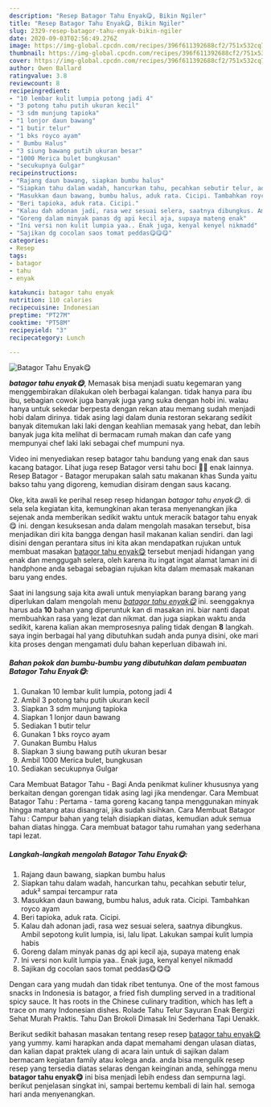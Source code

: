 ```yaml
---
description: "Resep Batagor Tahu Enyak😋, Bikin Ngiler"
title: "Resep Batagor Tahu Enyak😋, Bikin Ngiler"
slug: 2329-resep-batagor-tahu-enyak-bikin-ngiler
date: 2020-09-03T02:56:49.276Z
image: https://img-global.cpcdn.com/recipes/396f611392688cf2/751x532cq70/batagor-tahu-enyak😋-foto-resep-utama.jpg
thumbnail: https://img-global.cpcdn.com/recipes/396f611392688cf2/751x532cq70/batagor-tahu-enyak😋-foto-resep-utama.jpg
cover: https://img-global.cpcdn.com/recipes/396f611392688cf2/751x532cq70/batagor-tahu-enyak😋-foto-resep-utama.jpg
author: Owen Ballard
ratingvalue: 3.8
reviewcount: 8
recipeingredient:
- "10 lembar kulit lumpia potong jadi 4"
- "3 potong tahu putih ukuran kecil"
- "3 sdm munjung tapioka"
- "1 lonjor daun bawang"
- "1 butir telur"
- "1 bks royco ayam"
- " Bumbu Halus"
- "3 siung bawang putih ukuran besar"
- "1000 Merica bulet bungkusan"
- "secukupnya Gulgar"
recipeinstructions:
- "Rajang daun bawang, siapkan bumbu halus"
- "Siapkan tahu dalam wadah, hancurkan tahu, pecahkan sebutir telur, aduk² sampai tercampur rata"
- "Masukkan daun bawang, bumbu halus, aduk rata. Cicipi. Tambahkan royco ayam"
- "Beri tapioka, aduk rata. Cicipi."
- "Kalau dah adonan jadi, rasa wez sesuai selera, saatnya dibungkus. Ambil sepotong kulit lumpia, isi, lalu lipat. Lakukan sampai kulit lumpia habis"
- "Goreng dalam minyak panas dg api kecil aja, supaya mateng enak"
- "Ini versi non kulit lumpia yaa.. Enak juga, kenyal kenyel nikmadd"
- "Sajikan dg cocolan saos tomat peddas😋😋😋"
categories:
- Resep
tags:
- batagor
- tahu
- enyak

katakunci: batagor tahu enyak 
nutrition: 110 calories
recipecuisine: Indonesian
preptime: "PT27M"
cooktime: "PT58M"
recipeyield: "3"
recipecategory: Lunch

---
```



![Batagor Tahu Enyak😋](https://img-global.cpcdn.com/recipes/396f611392688cf2/751x532cq70/batagor-tahu-enyak😋-foto-resep-utama.jpg)

<b><i>batagor tahu enyak😋</i></b>, Memasak bisa menjadi suatu kegemaran yang menggembirakan dilakukan oleh berbagai kalangan. tidak hanya para ibu ibu, sebagian cowok juga banyak juga yang suka dengan hobi ini. walau hanya untuk sekedar berpesta dengan rekan atau memang sudah menjadi hobi dalam dirinya. tidak asing lagi dalam dunia restoran sekarang sedikit banyak ditemukan laki laki dengan keahlian memasak yang hebat, dan lebih banyak juga kita melihat di bermacam rumah makan dan cafe yang mempunyai chef laki laki sebagai chef mumpuni nya.

Video ini menyediakan resep batagor tahu bandung yang enak dan saus kacang batagor. Lihat juga resep Batagor versi tahu boci 🍲😍 enak lainnya. Resep Batagor - Batagor merupakan salah satu makanan khas Sunda yaitu bakso tahu yang digoreng, kemudian disiram dengan saus kacang.

Oke, kita awali ke perihal resep resep hidangan <i>batagor tahu enyak😋</i>. di sela sela kegiatan kita, kemungkinan akan terasa menyenangkan jika sejenak anda memberikan sedikit waktu untuk meracik batagor tahu enyak😋 ini. dengan kesuksesan anda dalam mengolah masakan tersebut, bisa menjadikan diri kita bangga dengan hasil makanan kalian sendiri. dan lagi disini dengan perantara situs ini kita akan mendapatkan rujukan untuk membuat masakan <u>batagor tahu enyak😋</u> tersebut menjadi hidangan yang enak dan menggugah selera, oleh karena itu ingat ingat alamat laman ini di handphone anda sebagai sebagian rujukan kita dalam memasak makanan baru yang endes.


Saat ini langsung saja kita awali untuk menyiapkan barang barang yang diperlukan dalam mengolah menu <u><i>batagor tahu enyak😋</i></u> ini. seenggaknya harus ada <b>10</b> bahan yang diperuntuk kan di masakan ini. biar nanti dapat membuahkan rasa yang lezat dan nikmat. dan juga siapkan waktu anda sedikit, karena kalian akan memprosesnya paling tidak dengan <b>8</b> langkah. saya ingin berbagai hal yang dibutuhkan sudah anda punya disini, oke mari kita proses dengan mengamati dulu bahan keperluan dibawah ini.

<!--inarticleads1-->

##### Bahan pokok dan bumbu-bumbu yang dibutuhkan dalam pembuatan Batagor Tahu Enyak😋:

1. Gunakan 10 lembar kulit lumpia, potong jadi 4
1. Ambil 3 potong tahu putih ukuran kecil
1. Siapkan 3 sdm munjung tapioka
1. Siapkan 1 lonjor daun bawang
1. Sediakan 1 butir telur
1. Gunakan 1 bks royco ayam
1. Gunakan  Bumbu Halus
1. Siapkan 3 siung bawang putih ukuran besar
1. Ambil 1000 Merica bulet, bungkusan
1. Sediakan secukupnya Gulgar


Cara Membuat Batagor Tahu - Bagi Anda penikmat kuliner khususnya yang berkaitan dengan gorengan tidak asing lagi jika mendengar. Cara Membuat Batagor Tahu : Pertama - tama goreng kacang tanpa menggunakan minyak hingga matang atau disangrai, jika sudah sisihkan. Cara Membuat Batagor Tahu : Campur bahan yang telah disiapkan diatas, kemudian aduk semua bahan diatas hingga. Cara membuat batagor tahu rumahan yang sederhana tapi lezat. 

<!--inarticleads2-->

##### Langkah-langkah mengolah Batagor Tahu Enyak😋:

1. Rajang daun bawang, siapkan bumbu halus
1. Siapkan tahu dalam wadah, hancurkan tahu, pecahkan sebutir telur, aduk² sampai tercampur rata
1. Masukkan daun bawang, bumbu halus, aduk rata. Cicipi. Tambahkan royco ayam
1. Beri tapioka, aduk rata. Cicipi.
1. Kalau dah adonan jadi, rasa wez sesuai selera, saatnya dibungkus. Ambil sepotong kulit lumpia, isi, lalu lipat. Lakukan sampai kulit lumpia habis
1. Goreng dalam minyak panas dg api kecil aja, supaya mateng enak
1. Ini versi non kulit lumpia yaa.. Enak juga, kenyal kenyel nikmadd
1. Sajikan dg cocolan saos tomat peddas😋😋😋


Dengan cara yang mudah dan tidak ribet tentunya. One of the most famous snacks in Indonesia is batagor, a fried fish dumpling served in a traditional spicy sauce. It has roots in the Chinese culinary tradition, which has left a trace on many Indonesian dishes. Rolade Tahu Telur Sayuran Enak Bergizi Sehat Murah Praktis. Tahu Dan Brokoli Dimasak Ini Sederhana Tapi Uenakk. 

Berikut sedikit bahasan masakan tentang resep resep <u>batagor tahu enyak😋</u> yang yummy. kami harapkan anda dapat memahami dengan ulasan diatas, dan kalian dapat praktek ulang di acara lain untuk di sajikan dalam bermacam kegiatan family atau kolega anda. anda bisa mengulik resep resep yang tersedia diatas selaras dengan keinginan anda, sehingga menu <b>batagor tahu enyak😋</b> ini bisa menjadi lebih endess dan sempurna lagi. berikut penjelasan singkat ini, sampai bertemu kembali di lain hal. semoga hari anda menyenangkan.

